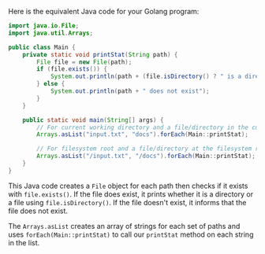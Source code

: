 Here is the equivalent Java code for your Golang program: 

```java
import java.io.File;
import java.util.Arrays;

public class Main {
    private static void printStat(String path) {
        File file = new File(path);
        if (file.exists()) {
            System.out.println(path + (file.isDirectory() ? " is a directory" : " is a file"));
        } else {
            System.out.println(path + " does not exist");
        }
    }

    public static void main(String[] args) {
        // For current working directory and a file/directory in the current directory
        Arrays.asList("input.txt", "docs").forEach(Main::printStat);

        // For filesystem root and a file/directory at the filesystem root
        Arrays.asList("/input.txt", "/docs").forEach(Main::printStat);
    }
}
```

This Java code creates a `File` object for each path then checks if it exists with `file.exists()`. If the file does exist, it prints whether it is a directory or a file using `file.isDirectory()`. If the file doesn't exist, it informs that the file does not exist.

The `Arrays.asList` creates an array of strings for each set of paths and uses `forEach(Main::printStat)` to call our `printStat` method on each string in the list.

